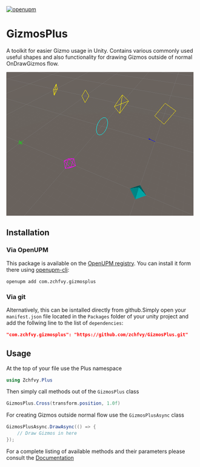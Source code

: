 [![openupm](https://img.shields.io/npm/v/com.zchfvy.gizmosplus?label=openupm&registry_uri=https://package.openupm.com)](https://openupm.com/packages/com.zchfvy.gizmosplus/)


# GizmosPlus
A toolkit for easier Gizmo usage in Unity.
Contains various commonly used useful shapes and also functionality for
drawing Gizmos outside of normal OnDrawGizmos flow.

![some gizmos from this package](Images/showcase.png)


## Installation

### Via OpenUPM

This package is available on the [OpenUPM registry](https://openupm.com). You
can install it form there using
[openupm-cli](https://github.com/openupm/openupm-cli):

```
openupm add com.zchfvy.gizmosplus
```

### Via git

Alternatively, this can be isntalled directly from github.Simply open your
`manifest.json` file located in the `Packages` folder of your unity project and
add the follwing line to the list of `dependencies`:
```json
"com.zchfvy.gizmosplus": "https://github.com/zchfvy/GizmosPlus.git"
```

## Usage

At the top of your file use the Plus namespace
```c#
using Zchfvy.Plus
```

Then simply call methods out of the `GizmosPlus` class
```c#
GizmosPlus.Cross(transform.position, 1.0f)
```

For creating Gizmos outside normal flow use the `GizmosPlusAsync` class
```c#
GizmosPlusAsync.DrawAsync(() => {
    // Draw Gizmos in here
});
```

For a complete listing of available methods and their parameters please consult
the [Documentation](https://zchfvy.github.io/GizmosPlus/Documentation/html/annotated.html)

